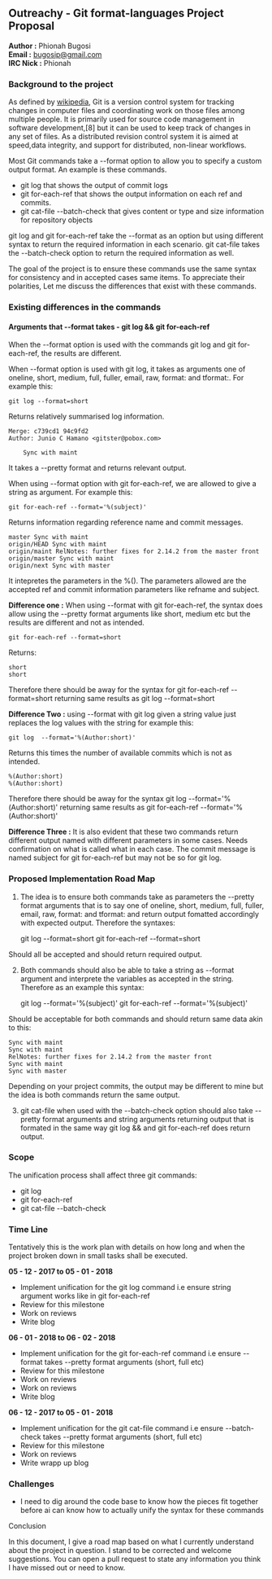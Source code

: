 ## Outreachy - Git format-languages Project Proposal

**Author :** Phionah Bugosi <br />
**Email :** bugosip@gmail.com <br />
**IRC Nick :** Phionah <br />

### Background to the project

As defined by [wikipedia](https://en.wikipedia.org/wiki/Git), Git is a version control system for tracking changes in computer files and coordinating work on those files among multiple people. It is primarily used for source code management in software development,[8] but it can be used to keep track of changes in any set of files. As a distributed revision control system it is aimed at speed,data integrity, and support for distributed, non-linear workflows.

Most Git commands take a --format option to allow you to specify a custom output format. An example is these commands.

+ git log that shows the output of commit logs
+ git for-each-ref that shows the output information on each ref and commits.
+ git cat-file --batch-check that gives content or type and size information for repository objects

git log and git for-each-ref take the --format as an option but using different syntax to return the required information in each scenario. git cat-file takes the --batch-check option to return the required information as well.

The goal of the project is to ensure these commands use the same syntax for consistency and in accepted cases same items. To appreciate their polarities, Let me discuss the differences that exist with these commands.

### Existing differences in the commands

#### Arguments that --format takes - git log && git for-each-ref

When the --format option is used with the commands git log and git for-each-ref, the results are different.

When --format option is used with git log, it takes as arguments one of oneline, short, medium, full, fuller, email, raw, format:<string> and tformat:<string>. For example this:

	git log --format=short

Returns relatively summarised log information.

	Merge: c739cd1 94c9fd2
	Author: Junio C Hamano <gitster@pobox.com>

	    Sync with maint

It takes a --pretty format and returns relevant output.


When using --format option  with git for-each-ref, we are allowed to give a string as argument. For example this:

	git for-each-ref --format='%(subject)'

Returns information regarding reference name and commit messages.

	master Sync with maint
	origin/HEAD Sync with maint
	origin/maint RelNotes: further fixes for 2.14.2 from the master front
	origin/master Sync with maint
	origin/next Sync with master

It intepretes the parameters in the %(). The parameters allowed are the accepted ref and commit information parameters like refname and subject.

**Difference one :** When using --format with git for-each-ref, the syntax does allow using the --pretty format arguments like short, medium etc but the results are different and not as intended.

	git for-each-ref --format=short

Returns:

	short
	short

Therefore there should be away for the syntax for git for-each-ref --format=short returning same results as git log --format=short

**Difference Two :** using --format with git log given a string value just replaces the log values with the string for example this:

	git log  --format='%(Author:short)'

Returns this times the number of available commits which is not as intended.

	%(Author:short)
	%(Author:short)

Therefore there should be away for the syntax git log  --format='%(Author:short)' returning same results as git for-each-ref --format='%(Author:short)'

**Difference Three :** It is also evident that these two commands return different output named with different parameters in some cases. Needs confirmation on what is called what in each case. The commit message is named subject for git for-each-ref but may not be so for git log.

### Proposed Implementation Road Map

1. The idea is to ensure both commands take as parameters the --pretty format arguments that is to say one of oneline, short, medium, full, fuller, email, raw, format:<string> and tformat:<string> and return output fomatted accordingly with expected output. Therefore the syntaxes:

	git log --format=short
	git for-each-ref --format=short

  Should all be accepted and should return required output.


2. Both commands should also be able to take a string as --format argument and interprete the variables as accepted in the string. Therefore as an example this syntax:

	git log  --format='%(subject)'
	git for-each-ref --format='%(subject)'

  Should be acceptable for both commands and should return same data akin to this:

	Sync with maint
	Sync with maint
	RelNotes: further fixes for 2.14.2 from the master front
	Sync with maint
	Sync with master

  Depending on your project commits, the output may be different to mine but the idea is both commands return the same output.

3. git cat-file when used with the --batch-check option should also take --pretty format arguments and string arguments returning output that is formated in the same way git log && and git for-each-ref does return output.

### Scope

The unification process shall affect three git commands:

+ git log 
+ git for-each-ref
+ git cat-file --batch-check


### Time Line

Tentatively this is the work plan with details on how long and when the project broken down in small tasks shall be executed.

**05 - 12 - 2017  to 05 - 01 - 2018**

+ Implement unification for the git log command i.e ensure string argument works like in git for-each-ref
+ Review for this milestone
+ Work on reviews
+ Write blog

**06 - 01 - 2018  to 06 - 02 - 2018**

+ Implement unification for the git for-each-ref command i.e ensure --format takes --pretty format arguments (short, full etc)
+ Review for this milestone
+ Work on reviews
+ Work on reviews
+ Write blog

**06 - 12 - 2017  to 05 - 01 - 2018**

+ Implement unification for the git cat-file command i.e ensure --batch-check takes --pretty format arguments (short, full etc)
+ Review for this milestone
+ Work on reviews
+ Write wrapp up blog

### Challenges
+ I need to dig around the code base to know how the pieces fit together before ai can know how to actually unify the syntax for these commands

Conclusion

In this document, I give a road map based on what I currently understand about the project in question. I stand to be corrected and welcome suggestions. You can open a pull request to state any information you think I have missed out or need to know.

 











